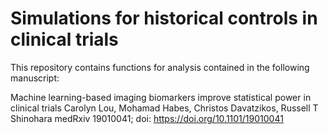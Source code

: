 # Simulations for historical controls in clinical trials

This repository contains functions for analysis contained in the following manuscript:

Machine learning-based imaging biomarkers improve statistical power in clinical trials
Carolyn Lou, Mohamad Habes, Christos Davatzikos, Russell T Shinohara
medRxiv 19010041; doi: https://doi.org/10.1101/19010041


